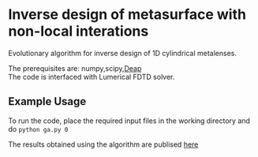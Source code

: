 # Inverse design of metasurface with non-local interations  

Evolutionary algorithm for inverse design of 1D cylindrical metalenses. 

The prerequisites are: numpy,scipy,[Deap](https://pypi.org/project/deap/)  
The code is interfaced with Lumerical FDTD solver.  

## Example Usage 
To run the code, place the required input files in the working directory and do 
`python ga.py 0`


The results obtained using the algorithm are publised [here](https://www.nature.com/articles/s41524-020-00369-5) 

